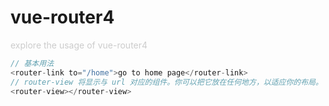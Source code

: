 # vue-router4
<font color="#ccc">explore the usage of vue-router4</font>

```javascript
// 基本用法
<router-link to="/home">go to home page</router-link>
// router-view 将显示与 url 对应的组件。你可以把它放在任何地方，以适应你的布局。
<router-view></router-view>
```
